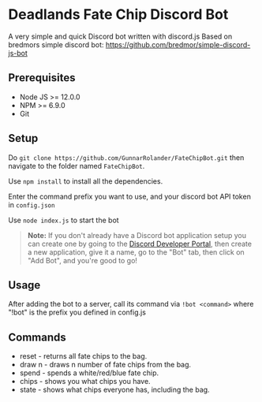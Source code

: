 # Deadlands Fate Chip Discord Bot

A very simple and quick Discord bot written with discord.js
Based on bredmors simple discord bot: https://github.com/bredmor/simple-discord-js-bot

## Prerequisites
 * Node JS >= 12.0.0
 * NPM >= 6.9.0
 * Git

## Setup
Do `git clone https://github.com/GunnarRolander/FateChipBot.git` then navigate to the folder named `FateChipBot`.

Use `npm install` to install all the dependencies.

Enter the command prefix you want to use, and your discord bot API token in `config.json`

Use `node index.js` to start the bot

>**Note:**
If you don't already have a Discord bot application setup you can create one by going to the [Discord Developer Portal](https://discord.com/developers/applications/me), then create a new application, give it a name, go to the "Bot" tab, then click on "Add Bot", and you're good to go!

## Usage
After adding the bot to a server, call its command via `!bot <command>` where "!bot" is the prefix you defined in config.js

## Commands

* reset - returns all fate chips to the bag.
* draw n - draws n number of fate chips from the bag.
* spend <colour> - spends a white/red/blue fate chip.
* chips - shows you what chips you have.
* state - shows what chips everyone has, including the bag.
